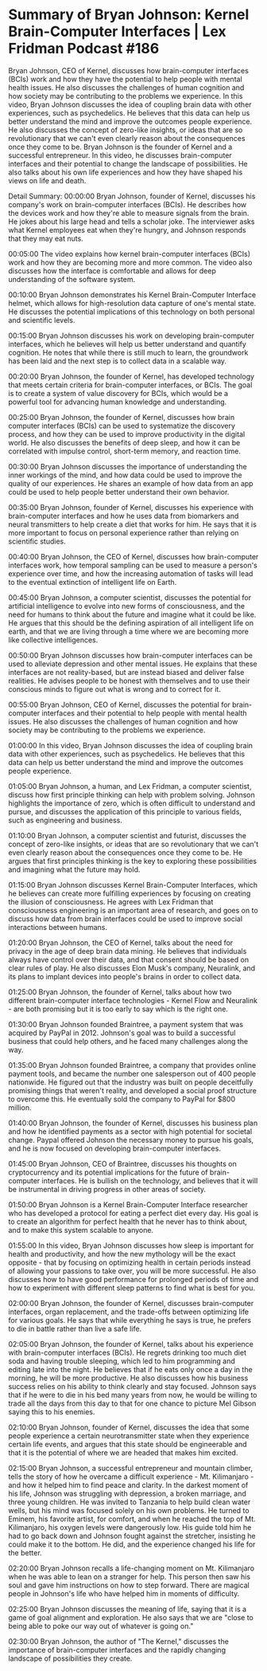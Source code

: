 # Summary of Bryan Johnson: Kernel Brain-Computer Interfaces | Lex Fridman Podcast #186

Bryan Johnson, CEO of Kernel, discusses how brain-computer interfaces (BCIs) work and how they have the potential to help people with mental health issues. He also discusses the challenges of human cognition and how society may be contributing to the problems we experience.
In this video, Bryan Johnson discusses the idea of coupling brain data with other experiences, such as psychedelics. He believes that this data can help us better understand the mind and improve the outcomes people experience. He also discusses the concept of zero-like insights, or ideas that are so revolutionary that we can't even clearly reason about the consequences once they come to be.
Bryan Johnson is the founder of Kernel and a successful entrepreneur. In this video, he discusses brain-computer interfaces and their potential to change the landscape of possibilities. He also talks about his own life experiences and how they have shaped his views on life and death.

Detail Summary: 
00:00:00
Bryan Johnson, founder of Kernel, discusses his company's work on brain-computer interfaces (BCIs). He describes how the devices work and how they're able to measure signals from the brain. He jokes about his large head and tells a scholar joke. The interviewer asks what Kernel employees eat when they're hungry, and Johnson responds that they may eat nuts.

00:05:00
The video explains how kernel brain-computer interfaces (BCIs) work and how they are becoming more and more common. The video also discusses how the interface is comfortable and allows for deep understanding of the software system.

00:10:00
Bryan Johnson demonstrates his Kernel Brain-Computer Interface helmet, which allows for high-resolution data capture of one's mental state. He discusses the potential implications of this technology on both personal and scientific levels.

00:15:00
Bryan Johnson discusses his work on developing brain-computer interfaces, which he believes will help us better understand and quantify cognition. He notes that while there is still much to learn, the groundwork has been laid and the next step is to collect data in a scalable way.

00:20:00
Bryan Johnson, the founder of Kernel, has developed technology that meets certain criteria for brain-computer interfaces, or BCIs. The goal is to create a system of value discovery for BCIs, which would be a powerful tool for advancing human knowledge and understanding.

00:25:00
Bryan Johnson, the founder of Kernel, discusses how brain computer interfaces (BCIs) can be used to systematize the discovery process, and how they can be used to improve productivity in the digital world. He also discusses the benefits of deep sleep, and how it can be correlated with impulse control, short-term memory, and reaction time.

00:30:00
Bryan Johnson discusses the importance of understanding the inner workings of the mind, and how data could be used to improve the quality of our experiences. He shares an example of how data from an app could be used to help people better understand their own behavior.

00:35:00
Bryan Johnson, founder of Kernel, discusses his experience with brain-computer interfaces and how he uses data from biomarkers and neural transmitters to help create a diet that works for him. He says that it is more important to focus on personal experience rather than relying on scientific studies.

00:40:00
Bryan Johnson, the CEO of Kernel, discusses how brain-computer interfaces work, how temporal sampling can be used to measure a person's experience over time, and how the increasing automation of tasks will lead to the eventual extinction of intelligent life on Earth.

00:45:00
Bryan Johnson, a computer scientist, discusses the potential for artificial intelligence to evolve into new forms of consciousness, and the need for humans to think about the future and imagine what it could be like. He argues that this should be the defining aspiration of all intelligent life on earth, and that we are living through a time where we are becoming more like collective intelligences.

00:50:00
Bryan Johnson discusses how brain-computer interfaces can be used to alleviate depression and other mental issues. He explains that these interfaces are not reality-based, but are instead biased and deliver false realities. He advises people to be honest with themselves and to use their conscious minds to figure out what is wrong and to correct for it.

00:55:00
Bryan Johnson, CEO of Kernel, discusses the potential for brain-computer interfaces and their potential to help people with mental health issues. He also discusses the challenges of human cognition and how society may be contributing to the problems we experience.

01:00:00
In this video, Bryan Johnson discusses the idea of coupling brain data with other experiences, such as psychedelics. He believes that this data can help us better understand the mind and improve the outcomes people experience.

01:05:00
Bryan Johnson, a human, and Lex Fridman, a computer scientist, discuss how first principle thinking can help with problem solving. Johnson highlights the importance of zero, which is often difficult to understand and pursue, and discusses the application of this principle to various fields, such as engineering and business.

01:10:00
Bryan Johnson, a computer scientist and futurist, discusses the concept of zero-like insights, or ideas that are so revolutionary that we can't even clearly reason about the consequences once they come to be. He argues that first principles thinking is the key to exploring these possibilities and imagining what the future may hold.

01:15:00
Bryan Johnson discusses Kernel Brain-Computer Interfaces, which he believes can create more fulfilling experiences by focusing on creating the illusion of consciousness. He agrees with Lex Fridman that consciousness engineering is an important area of research, and goes on to discuss how data from brain interfaces could be used to improve social interactions between humans.

01:20:00
Bryan Johnson, the CEO of Kernel, talks about the need for privacy in the age of deep brain data mining. He believes that individuals always have control over their data, and that consent should be based on clear rules of play. He also discusses Elon Musk's company, Neuralink, and its plans to implant devices into people's brains in order to collect data.

01:25:00
Bryan Johnson, the founder of Kernel, talks about how two different brain-computer interface technologies - Kernel Flow and Neuralink - are both promising but it is too early to say which is the right one.

01:30:00
Bryan Johnson founded Braintree, a payment system that was acquired by PayPal in 2012. Johnson's goal was to build a successful business that could help others, and he faced many challenges along the way.

01:35:00
Bryan Johnson founded Braintree, a company that provides online payment tools, and became the number one salesperson out of 400 people nationwide. He figured out that the industry was built on people deceitfully promising things that weren't reality, and developed a social proof structure to overcome this. He eventually sold the company to PayPal for $800 million.

01:40:00
Bryan Johnson, the founder of Kernel, discusses his business plan and how he identified payments as a sector with high potential for societal change. Paypal offered Johnson the necessary money to pursue his goals, and he is now focused on developing brain-computer interfaces.

01:45:00
Bryan Johnson, CEO of Braintree, discusses his thoughts on cryptocurrency and its potential implications for the future of brain-computer interfaces. He is bullish on the technology, and believes that it will be instrumental in driving progress in other areas of society.

01:50:00
Bryan Johnson is a Kernel Brain-Computer Interface researcher who has developed a protocol for eating a perfect diet every day. His goal is to create an algorithm for perfect health that he never has to think about, and to make this system scalable to anyone.

01:55:00
In this video, Bryan Johnson discusses how sleep is important for health and productivity, and how the new mythology will be the exact opposite - that by focusing on optimizing health in certain periods instead of allowing your passions to take over, you will be more successful. He also discusses how to have good performance for prolonged periods of time and how to experiment with different sleep patterns to find what is best for you.

02:00:00
Bryan Johnson, the founder of Kernel, discusses brain-computer interfaces, organ replacement, and the trade-offs between optimizing life for various goals. He says that while everything he says is true, he prefers to die in battle rather than live a safe life.

02:05:00
Bryan Johnson, the founder of Kernel, talks about his experience with brain-computer interfaces (BCIs). He regrets drinking too much diet soda and having trouble sleeping, which led to him programming and editing late into the night. He believes that if he eats only once a day in the morning, he will be more productive. He also discusses how his business success relies on his ability to think clearly and stay focused. Johnson says that if he were to die in his bed many years from now, he would be willing to trade all the days from this day to that for one chance to picture Mel Gibson saying this to his enemies.

02:10:00
Bryan Johnson, founder of Kernel, discusses the idea that some people experience a certain neurotransmitter state when they experience certain life events, and argues that this state should be engineerable and that it is the potential of where we are headed that makes him excited.

02:15:00
Bryan Johnson, a successful entrepreneur and mountain climber, tells the story of how he overcame a difficult experience - Mt. Kilimanjaro - and how it helped him to find peace and clarity. In the darkest moment of his life, Johnson was struggling with depression, a broken marriage, and three young children. He was invited to Tanzania to help build clean water wells, but his mind was focused solely on his own problems. He turned to Eminem, his favorite artist, for comfort, and when he reached the top of Mt. Kilimanjaro, his oxygen levels were dangerously low. His guide told him he had to go back down and Johnson fought against the stretcher, insisting he could make it to the bottom. He did, and the experience changed his life for the better.

02:20:00
Bryan Johnson recalls a life-changing moment on Mt. Kilimanjaro when he was able to lean on a stranger for help. This person then saw his soul and gave him instructions on how to step forward. There are magical people in Johnson's life who have helped him in moments of difficulty.

02:25:00
Bryan Johnson discusses the meaning of life, saying that it is a game of goal alignment and exploration. He also says that we are "close to being able to poke our way out of whatever is going on."

02:30:00
Bryan Johnson, the author of "The Kernel," discusses the importance of brain-computer interfaces and the rapidly changing landscape of possibilities they create.

